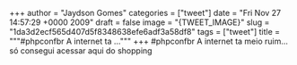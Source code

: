 
+++
author = "Jaydson Gomes"
categories = ["tweet"]
date = "Fri Nov 27 14:57:29 +0000 2009"
draft = false
image = "{TWEET_IMAGE}"
slug = "1da3d2ecf565d407d5f8348638efe6adf3a58df8"
tags = ["tweet"]
title = """#phpconfbr A internet ta ..."""
+++
#phpconfbr A internet ta meio ruim... só consegui acessar aqui do shopping
